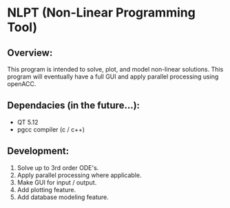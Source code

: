 # NLPT (Non-Linear Programming Tool)

## Overview:
This program is intended to solve, plot, and model non-linear solutions. This program will eventually have a full GUI and apply parallel processing using openACC.

## Dependacies (in the future...):
* QT 5.12 
* pgcc compiler (c / c++)

## Development:
1) Solve up to 3rd order ODE's.
2) Apply parallel processing where applicable.
3) Make GUI for input / output.
4) Add plotting feature.
5) Add database modeling feature.

